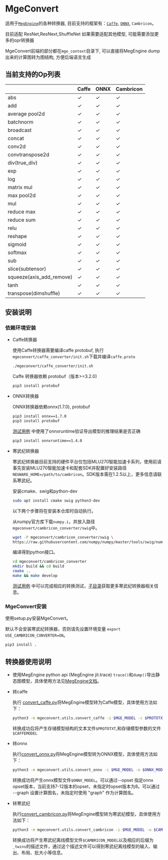 # MgeConvert

适用于[`MegEngine`](https://github.com/MegEngine/MegEngine)的各种转换器, 目前支持的框架有：[`Caffe`](https://github.com/BVLC/caffe), [`ONNX`](https://github.com/onnx/onnx), `Cambricon`。

目前适配 ResNet,ResNext,ShuffleNet 如果需要适配其他模型, 可能需要添加更多的opr转换器

MgeConvert前端的部分都在`mge_context`目录下, 可以直接将MegEngine dump出来的计算图转为图结构, 方便后端语言生成

## 当前支持的Op列表

|   |Caffe|ONNX|Cambricon|
|-- |-----|----|---------|
|abs| ✓ | ✓ | ✓ |
|add| ✓ | ✓ | ✓ |
|average pool2d| ✓ | ✓ | ✓ |
|batchnorm| ✓ | ✓ | ✓ |
|broadcast| ✓ | ✓ | ✓ |
|concat| ✓ | ✓ | ✓ |
|conv2d| ✓ | ✓ | ✓ |
|convtranspose2d| ✓ | ✓ | ✓ |
|div(true_div)| ✓ | ✓ | ✓ |
|exp| ✓ | ✓ | ✓ |
|log| ✓ | ✓ | ✓ |
|matrix mul| ✓ | ✓ | ✓ |
|max pool2d| ✓ | ✓ | ✓ |
|mul| ✓ | ✓ | ✓ |
|reduce max| ✓ | ✓ | ✓ |
|reduce sum| ✓ | ✓ | ✓ |
|relu| ✓ | ✓ | ✓ |
|reshape| ✓ | ✓ | ✓ |
|sigmoid| ✓ | ✓ | ✓ |
|softmax| ✓ | ✓ | ✓ |
|sub| ✓ | ✓ | ✓ |
|slice(subtensor)| ✓ | ✓ | ✓ |
|squeeze(axis_add_remove)| ✓ | ✓ | ✓ |
|tanh| ✓ | ✓ | ✓ |
|transpose(dimshuffle)| ✓ | ✓ | ✓ |


## 安装说明

### 依赖环境安装

* Caffe转换器

  使用Caffe转换器需要编译caffe protobuf, 执行`mgeconvert/caffe_converter/init.sh`下载并编译`caffe.proto`
  ```bash
  ./mgeconvert/caffe_converter/init.sh
  ```
  Caffe 转换器依赖 protobuf（版本>=3.2.0)
  ```bash
  pip3 install protobuf
  ```
* ONNX转换器

  ONNX转换器依赖onnx(1.7.0), protobuf
  ```bash
  pip3 install onnx==1.7.0
  pip3 install protobuf
  ```
  [测试用例](test/test_onnx.py) 中使用了onnxruntime验证导出模型的推理结果是否正确
  ```bash
  pip3 install onnxruntime==1.4.0
  ```

* 寒武纪转换器

  寒武纪转换器目前支持的硬件平台仅包括MLU270智能加速卡系列，使用前请事先安装MLU270智能加速卡和配套SDK并配置好安装路径 `NEUWARE_HOME=/path/to/cambricon`。SDK版本需在1.2.5以上，更多信息请联系寒武纪。

  安装cmake、swig和python-dev

  ```bash
  sudo apt install cmake swig python3-dev
  ```

  以下两个步骤将在安装本仓库时自动执行。

  从numpy官方库下载`numpy.i`，并放入路径`mgeconvert/cambricon_converter/swig`中。

  ```bash
  wget -P mgeconvert/cambricon_converter/swig \
  https://raw.githubusercontent.com/numpy/numpy/master/tools/swig/numpy.i
  ```

  编译得到python接口。

  ```bash
  cd mgeconvert/cambricon_converter
  mkdir build && cd build
  cmake ..
  make && make develop
  ```

  [测试用例](test/test_cambricon.py) 中可以完成相应的转换测试，[子目录](mgeconvert/cambricon_converter/README.md)获取更多寒武纪转换器相关信息。

### MgeConvert安装

使用setup.py安装MgeConvert。

默认不会安装寒武纪转换器，否则请先设置环境变量 `export USE_CAMBRICON_CONVERTER=ON`。

```bash
pip3 install .
```

## 转换器使用说明

* 使用MegEngine python api (MegEngine jit.trace) `trace()`和`dump()`导出静态图模型，具体使用方法见[MegEngine文档](https://megengine.org.cn/doc/advanced/trace_and_dump.html)。

* 转caffe
 
  执行 [convert_caffe.py](mgeconvert/utils/convert_caffe.py)将MegEngine模型转为Caffe模型，具体使用方法如下：
  ```bash
  python3 -m mgeconvert.utils.convert_caffe -i $MGE_MODEL -c $PROTOTXT -b $CAFFEMODEL
  ```
  转换成功后将产生存储模型结构的文本文件`$PROTOTXT`,和存储模型参数的文件 `$CAFFEMODEL`

* 转onnx

  执行[convert_onnx.py](mgeconvert/utils/convert_onnx.py)将MegEngine模型转为ONNX模型，具体使用方法如下：
  ```bash
  python3 -m mgeconvert.utils.convert_onnx -i $MGE_MODEL -o $ONNX_MODEL [--opset $OPSET] [--graph $GRAPH]
  ```
  转换成功将产生onnx模型文件`$ONNX_MODEL`。可以通过--opset 指定onnx opset版本，当前支持7-12版本的opset，未指定时opset版本为8。可以通过 --graph 设置计算图名，未指定时使用 "graph" 作为计算图名。

* 转寒武纪

  执行[convert_cambricon.py](mgeconvert/utils/convert_cambricon.py)将MegEngine模型转为寒武纪模型，具体使用方法如下：
  ```bash
  python3 -m mgeconvert.utils.convert_cambricon -i $MGE_MODEL -o $CAMBRICON_MODEL [-b $BATCH_SIZE] [-c $CORE_NUMBER] [-t $DATA_TYPE]
  ```
  转换成功将产生寒武纪离线模型文件`$CAMBRICON_MODEL`以及相应的后缀为`_twins`的描述文件，通过这个描述文件可以得到寒武纪离线模型的输入、输出、布局、批大小等信息。
